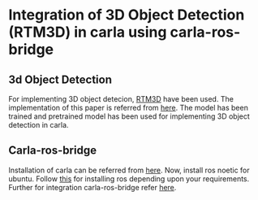 # Integration of 3D Object Detection (RTM3D) in carla using carla-ros-bridge
## 3d Object Detection
For implementing 3D object detecion, [RTM3D](https://arxiv.org/abs/2001.03343) have been used. The implementation of this paper is referred from [here](https://github.com/maudzung/RTM3D). The model has been trained and pretrained model has been used for implementing 3D object detection in carla.
## Carla-ros-bridge
Installation of carla can be referred from [here](https://carla.readthedocs.io/en/latest/start_quickstart/). Now, install ros noetic for ubuntu. Follow [this](http://wiki.ros.org/ROS/Installation) for installing ros depending upon your requirements. Further for integration carla-ros-bridge refer [here](https://carla.readthedocs.io/en/latest/ros_documentation/).

